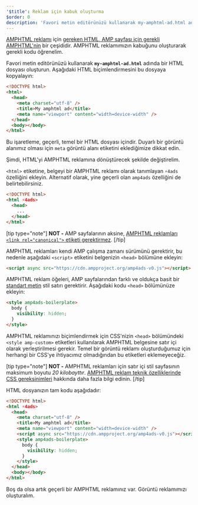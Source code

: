 ```yaml
---
'$title': Reklam için kabuk oluşturma
$order: 0
description: 'Favori metin editörünüzü kullanarak my-amphtml-ad.html adında bir HTML dosyası oluşturun. Aşağıdaki HTML biçimlendirmesini bu dosyaya kopyalayın: ...'
---
```


[AMPHTML reklamı](../../../../documentation/guides-and-tutorials/learn/a4a_spec.md) için [gereken HTML, AMP sayfası için gerekli AMPHTML'nin](../../../../documentation/guides-and-tutorials/learn/spec/amphtml.md) bir çeşididir. AMPHTML reklamımızın kabuğunu oluşturarak gerekli kodu öğrenelim.

Favori metin editörünüzü kullanarak **`my-amphtml-ad.html`** adında bir HTML dosyası oluşturun. Aşağıdaki HTML biçimlendirmesini bu dosyaya kopyalayın:

```html
<!DOCTYPE html>
<html>
  <head>
    <meta charset="utf-8" />
    <title>My amphtml ad</title>
    <meta name="viewport" content="width=device-width" />
  </head>
  <body></body>
</html>
```

Bu işaretleme, geçerli, temel bir HTML dosyası içindir. <a>Duyarlı bir görüntü alanımız</a> olması için <code>meta</code> görüntü alanı etiketini eklediğimize dikkat edin.

Şimdi, HTML'yi AMPHTML reklamına dönüştürecek şekilde değiştirelim.

`<html>` etiketine, belgeyi bir AMPHTML reklamı olarak tanımlayan `⚡4ads` özelliğini ekleyin. Alternatif olarak, yine geçerli olan `amp4ads` özelliğini de belirtebilirsiniz.

```html
<!DOCTYPE html>
<html ⚡4ads>
  <head>
    ...
  </head>
</html>
```

[tip type="note"] **NOT -** AMP sayfalarının aksine, [AMPHTML reklamları `<link rel="canonical">` etiketi gerektirmez](../../../../documentation/guides-and-tutorials/learn/a4a_spec.md#amphtml-ad-format-rules). [/tip]

AMPHTML reklamları kendi AMP çalışma zamanı sürümünü gerektirir, bu nedenle aşağıdaki `<script>` etiketini belgenizin `<head>` bölümüne ekleyin:

```html
<script async src="https://cdn.ampproject.org/amp4ads-v0.js"></script>
```

AMPHTML reklam öğeleri, AMP sayfalarından farklı ve oldukça basit bir [standart metin](../../../../documentation/guides-and-tutorials/learn/a4a_spec.md#boilerplate) stil satırı gerektirir. Aşağıdaki kodu `<head>` bölümünüze ekleyin:

```html
<style amp4ads-boilerplate>
  body {
    visibility: hidden;
  }
</style>
```

AMPHTML reklamınızı biçimlendirmek için CSS'nizin `<head>` bölümündeki `<style amp-custom>` etiketleri kullanılarak AMPHTML belgesine satır içi olarak yerleştirilmesi gerekir. Temel bir görüntü reklamı oluşturduğumuz için herhangi bir CSS'ye ihtiyacımız olmadığından bu etiketleri eklemeyeceğiz.

[tip type="note"] **NOT -** AMPHTML reklamları için satır içi stil sayfasının maksimum boyutu _20 kilobayttır_. [AMPHTML reklam teknik özelliklerinde CSS gereksinimleri](../../../../documentation/guides-and-tutorials/learn/a4a_spec.md#css) hakkında daha fazla bilgi edinin. [/tip]

HTML dosyanızın tam kodu aşağıdadır:

```html
<!DOCTYPE html>
<html ⚡4ads>
  <head>
    <meta charset="utf-8" />
    <title>My amphtml ad</title>
    <meta name="viewport" content="width=device-width" />
    <script async src="https://cdn.ampproject.org/amp4ads-v0.js"></script>
    <style amp4ads-boilerplate>
      body {
        visibility: hidden;
      }
    </style>
  </head>
  <body></body>
</html>
```

Boş da olsa artık geçerli bir AMPHTML reklamınız var. Görüntü reklamımızı oluşturalım.
